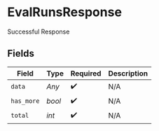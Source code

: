 # EvalRunsResponse

Successful Response


## Fields

| Field              | Type               | Required           | Description        |
| ------------------ | ------------------ | ------------------ | ------------------ |
| `data`             | *Any*              | :heavy_check_mark: | N/A                |
| `has_more`         | *bool*             | :heavy_check_mark: | N/A                |
| `total`            | *int*              | :heavy_check_mark: | N/A                |